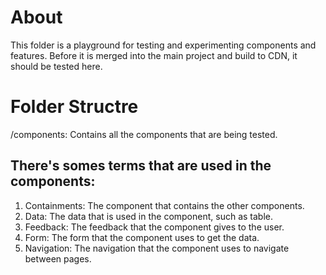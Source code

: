 # About
This folder is a playground for testing and experimenting components and features.
Before it is merged into the main project and build to CDN, it should be tested here.

# Folder Structre
/components: Contains all the components that are being tested.

## There's somes terms that are used in the components:
1. Containments: The component that contains the other components.
2. Data: The data that is used in the component, such as table.
3. Feedback: The feedback that the component gives to the user.
4. Form: The form that the component uses to get the data.
5. Navigation: The navigation that the component uses to navigate between pages.